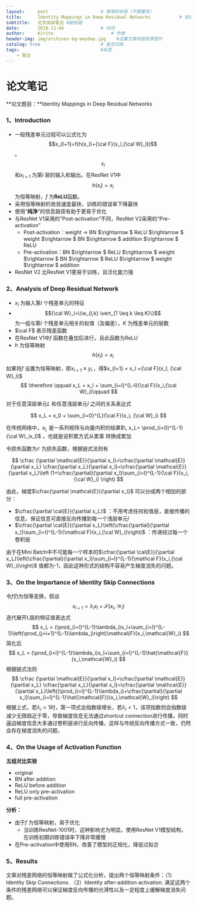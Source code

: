 ```yaml
---
layout:     post                    # 使用的布局（不需要改）
title:      Identity Mappings in Deep Residual Networks           # 标题 
subtitle:   论文阅读笔记 #副标题
date:       2018-11-04              # 时间
author:     Kirito                      # 作者
header-img: img/archives-bg-mayday.jpg    #这篇文章标题背景图片
catalog: true                       # 是否归档
tags:                               #标签
    - 笔记
---
```




# 论文笔记

**论文题目：**Identity Mappings in Deep Residual Networks

### 1、Introduction

- 一般残差单元过程可以公式化为 $$x_{l+1}=f(h(x_l)+{\cal F}(x_l,{\cal W}_l))$$ 。$$x_l$$ 和$x_{l+1}$ 为第$l$ 层的输入和输出。在ResNet V1中$$h(x_l)=x_l$$ 为恒等映射，$f$ 为**ReLU**函数。
- 采用恒等映射的收敛速度最快，训练的错误率下降最快
- 使用“**纯净**”的信息路径有助于更易于优化
- 与ResNet V1采用的“Post-activation”不同，ResNet V2采用的“Pre-activation”
  - Post-activation：weight $\rightarrow$ BN $\rightarrow $ ReLU $\rightarrow $ weight $\rightarrow $ BN $\rightarrow $ addition $\rightarrow $ ReLU
  - Pre-activation：BN $\rightarrow $ ReLU $\rightarrow $ weight $\rightarrow $ BN $\rightarrow $ ReLU $\rightarrow $ weight $\rightarrow $ addition
- ResNet V2 比ResNet V1更易于训练，且泛化能力强

### 2、Analysis of Deep Residual Network

- $x_l$ 为输入第$l$ 个残差单元的特征
- $${\cal W}_l=\{w_{l,k} \vert_{1 \leq k \leq K}\}$$ 为一组与第$l$ 个残差单元相关的权值（及偏差），$K$ 为残差单元的层数
- $\cal F$ 表示残差函数
- 在ResNet V1中$f$ 函数在叠加后进行，且此函数为ReLU
- $h$ 为恒等映射$$h(x_l)=x_l$$

如果将$f$ 设置为恒等映射，即$x_{l+1}\equiv y_l$ ，得$x_{l+1} = x_l +{\cal F}(x_l, {\cal W}_l)$
$$
\therefore \qquad x_L = x_l + \sum_{i=l}^{L-l}{\cal F}(x_i,{\cal W}_i)\qquad 
$$

对于任意深层单元$L$ 和任意浅层单元$l$ 之间的关系表达式

$$
x_L = x_0 + \sum_{i=0}^{L}{\cal F}(x_i, {\cal W}_i)
$$

在传统网络中，$x_L$ 是一系列矩阵与向量内积的结果$\, x_L= \prod_{i=0}^{L-1}{\cal W}_ix_0$  ，也就是说积累方式从累乘 转换成累加

令损失函数为$\mathcal{E}$ 为损失函数，根据链式法则有

$$
\cfrac {\partial \mathcal{E}}{\partial x_l}=\cfrac{\partial \mathcal{E}}{\partial x_L} \cfrac{\partial x_L}{\partial x_l}=\cfrac{\partial \mathcal{E}}{\partial x_L}\left (1+\cfrac{\partial}{\partial x_l}\sum_{i=l}^{L-1}{\cal F}(x_i,{\cal W}_i) \right)
$$

由此，梯度$\cfrac{\partial \mathcal{E}}{\partial x_l}$ 可以分成两个相加的部分：

- $\cfrac{\partial \cal{E}}{\partial x_L}$ ：不用考虑任何权值层，直接传播的信息，保证信息可直接反向传播到每一个浅层单元$l$
- $\cfrac{\partial \cal{E}}{\partial x_L}\left(\cfrac{\partial}{\partial x_l}\sum_{i=l}^{L-1}{\mathcal F}(x_i,{\cal W}_i)\right)$ ：传递经过每一个卷积层

由于在Mini Batch中不可能每一个样本的$\cfrac{\partial \cal{E}}{\partial x_L}\left(\cfrac{\partial}{\partial x_l}\sum_{i=l}^{L-1}{\mathcal F}(x_i,{\cal W}_i)\right)$ 值都为-1，因此这种形式的结构不容易产生梯度消失的问题。

### 3、On the Importance of Identity Skip Connections

 令$f$仍为恒等变换，假设
$$
x_{l+1}=\lambda_lx_l + \mathcal{F}(x_l,\mathcal{W}_l)
$$
迭代展开L层的特征值表达式
$$
x_L = (\prod_{i=l}^{L-1}\lambda_i)x_l+\sum_{i=l}^{L-1}\left(\prod_{j=i+1}^{L-1}\lambda_j\right)\mathcal{F}(x_i,\mathcal{W}_i)
$$
简化后
$$
x_L = (\prod_{i=l}^{L-1}\lambda_i)x_l+\sum_{i=l}^{L-1}\hat{\mathcal{F}}(x_i,\mathcal{W}_i)
$$
根据链式法则
$$
\cfrac {\partial \mathcal{E}}{\partial x_l}=\cfrac{\partial \mathcal{E}}{\partial x_L} \cfrac{\partial x_L}{\partial x_l}=\cfrac{\partial \mathcal{E}}{\partial x_L}\left((\prod_{i=l}^{L-1}\lambda_i)+\cfrac{\partial}{\partial x_l}\sum_{i=l}^{L-1}\hat{\mathcal{F}}(x_i,\mathcal{W}_i)\right)
$$
根据上式，若$\lambda_i > 1$时，第一项式会指数级增长，若$\lambda_i <1$，该项指数则会指数级减少无限趋近于零，导致梯度信息无法通过shortcut connection进行传播，同时逼迫梯度信息大多通过卷积层进行反向传播，这样与传统反向传播方式一致，仍然会存在梯度消失的问题。

### 4、On the Usage of Activation Function

**五组对比实验**

- original
- BN after addition
- ReLU before addition
- ReLU only pre-activation
- full pre-activation

**分析：**

- 由于$f$ 为恒等映射，易于优化
  - 当训练ResNet-1001时，这种影响尤为明显。使用ResNet V1模型结构，在训练初期训练错误率下降非常缓慢
- 在Pre-activation中使用BN，改善了模型的正规化，降低过拟合

### 5、Results

文章对残差网络的恒等映射做了公式化分析，提出两个恒等映射条件：（1）Identity Skip Connections. （2）Identity after-addition activation. 满足这两个条件的残差网络可以保证梯度反向传播的光滑性以及一定程度上缓解梯度消失问题。





















<html>

<head>
<title>MathJax TeX Test Page</title>
<script type="text/x-mathjax-config">
  MathJax.Hub.Config({tex2jax: {inlineMath: [['$','$'], ['\\(','\\)']]}});
</script>
<script type="text/javascript" async src="https://cdn.mathjax.org/mathjax/latest/MathJax.js?config=TeX-AMS_CHTML">
</script>
</head>
<body>